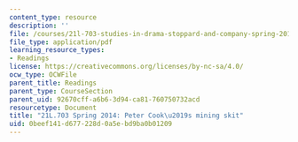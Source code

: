 ```yaml
---
content_type: resource
description: ''
file: /courses/21l-703-studies-in-drama-stoppard-and-company-spring-2014/0beef141d677228d0a5ebd9ba0b01209_MIT21L_703S14_Peter_Cook.pdf
file_type: application/pdf
learning_resource_types:
- Readings
license: https://creativecommons.org/licenses/by-nc-sa/4.0/
ocw_type: OCWFile
parent_title: Readings
parent_type: CourseSection
parent_uid: 92670cff-a6b6-3d94-ca81-760750732acd
resourcetype: Document
title: "21L.703 Spring 2014: Peter Cook\u2019s mining skit"
uid: 0beef141-d677-228d-0a5e-bd9ba0b01209
---
```

